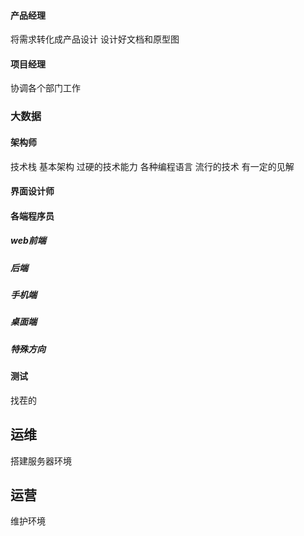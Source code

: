 #### 产品经理
将需求转化成产品设计
设计好文档和原型图

#### 项目经理
协调各个部门工作

### 大数据

#### 架构师
技术栈
基本架构
过硬的技术能力
各种编程语言
流行的技术
有一定的见解

#### 界面设计师

#### 各端程序员
##### web前端
##### 后端
##### 手机端
##### 桌面端
##### 特殊方向

#### 测试
找茬的

## 运维
搭建服务器环境

## 运营
维护环境